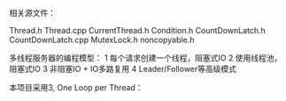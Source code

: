 相关源文件：

Thread.h Thread.cpp
CurrentThread.h
Condition.h
CountDownLatch.h CountDownLatch.cpp
MutexLock.h
noncopyable.h

多线程服务器的编程模型：
1 每个请求创建一个线程，阻塞式IO
2 使用线程池，阻塞式IO
3 非阻塞IO + IO多路复用
4 Leader/Follower等高级模式

本项目采用3, One Loop per Thread：